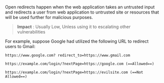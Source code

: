 
Open redirects happen when the web application takes an untrusted input and redirects a user from web application to untrusted site or resources that will be used further for malicious purposes.

> **Impact** : Usually Low, Unless using it to escalating other vulnerabilities

For example, suppose Google had utilized the following URL to redirect users to Gmail:
```URL
https://www.google.com? redirect_to=https://www.gmail.com

https://example.com/login/?nextPage=https://google.com (==Allowed==)

https://example.com/login/?nextPage=https://evilsite.com (==Not Allowed==)
```